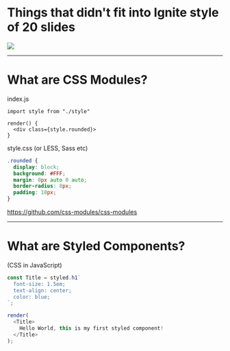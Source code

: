 <!-- page_number: true -->

# Things that didn't fit into Ignite style of 20 slides

![](http://img.ifcdn.com/images/322054ab174d52b1e2ff965dafedf6eaf9979998e6a3bf3aaf84326d1e1f82bb_1.gif)

---

# What are CSS Modules?

index.js
```
import style from "./style"

render() {
  <div class={style.rounded}>
}

```

style.css (or LESS, Sass etc)
``` css
.rounded {
  display: block;
  background: #FFF;
  margin: 0px auto 0 auto;
  border-radius: 8px;
  padding: 10px;
}
```

https://github.com/css-modules/css-modules

---

# What are Styled Components?
(CSS in JavaScript)

```js
const Title = styled.h1`
  font-size: 1.5em;
  text-align: center;
  color: blue;
`;

render(
  <Title>
    Hello World, this is my first styled component!
  </Title>
);

